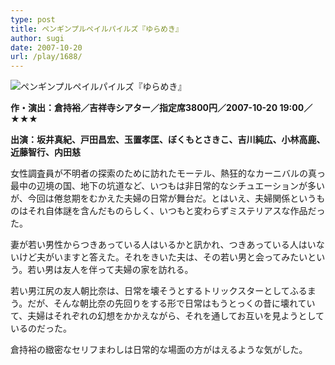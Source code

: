 ```yaml
---
type: post
title: ペンギンプルペイルパイルズ『ゆらめき』
author: sugi
date: 2007-10-20
url: /play/1688/
---
```

<img src="/images/play/20071020.jpg" alt="ペンギンプルペイルパイルズ『ゆらめき』" class="alignleft" />

**作・演出：倉持裕／吉祥寺シアター／指定席3800円／2007-10-20 19:00／★★★**

**出演：坂井真紀、戸田昌宏、玉置孝匡、ぼくもとさきこ、吉川純広、小林高鹿、近藤智行、内田慈**

女性調査員が不明者の探索のために訪れたモーテル、熱狂的なカーニバルの真っ最中の辺境の国、地下の坑道など、いつもは非日常的なシチュエーションが多いが、今回は倦怠期をむかえた夫婦の日常が舞台だ。とはいえ、夫婦関係というものはそれ自体謎を含んだものらしく、いつもと変わらずミステリアスな作品だった。

妻が若い男性からつきあっている人はいるかと訊かれ、つきあっている人はいないけど夫がいますと答えた。それをきいた夫は、その若い男と会ってみたいという。若い男は友人を伴って夫婦の家を訪れる。

若い男江尻の友人朝比奈は、日常を壊そうとするトリックスターとしてふるまう。だが、そんな朝比奈の先回りをする形で日常はもうとっくの昔に壊れていて、夫婦はそれぞれの幻想をかかえながら、それを通してお互いを見ようとしているのだった。

倉持裕の緻密なセリフまわしは日常的な場面の方がはえるような気がした。

